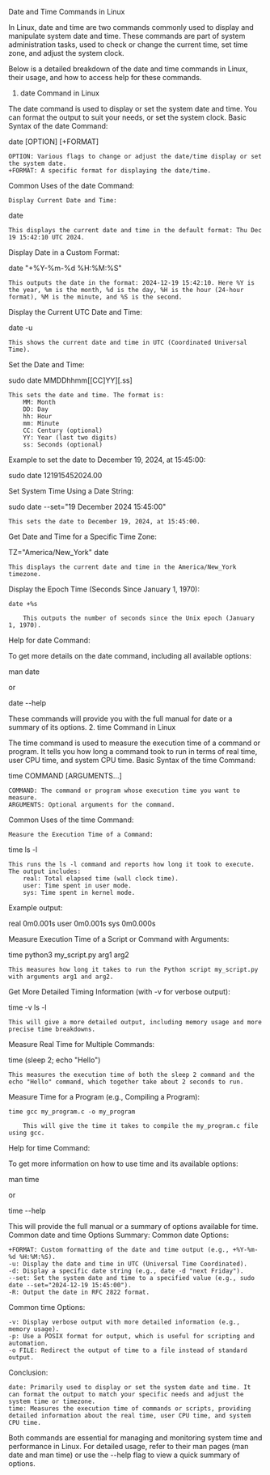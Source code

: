 Date and Time Commands in Linux 

In Linux, date and time are two commands commonly used to display and manipulate system date and time. These commands are part of system administration tasks, used to check or change the current time, set time zone, and adjust the system clock.

Below is a detailed breakdown of the date and time commands in Linux, their usage, and how to access help for these commands.
1. date Command in Linux

The date command is used to display or set the system date and time. You can format the output to suit your needs, or set the system clock.
Basic Syntax of the date Command:

date [OPTION] [+FORMAT]

    OPTION: Various flags to change or adjust the date/time display or set the system date.
    +FORMAT: A specific format for displaying the date/time.

Common Uses of the date Command:

    Display Current Date and Time:

date

    This displays the current date and time in the default format: Thu Dec 19 15:42:10 UTC 2024.

Display Date in a Custom Format:

date "+%Y-%m-%d %H:%M:%S"

    This outputs the date in the format: 2024-12-19 15:42:10. Here %Y is the year, %m is the month, %d is the day, %H is the hour (24-hour format), %M is the minute, and %S is the second.

Display the Current UTC Date and Time:

date -u

    This shows the current date and time in UTC (Coordinated Universal Time).

Set the Date and Time:

sudo date MMDDhhmm[[CC]YY][.ss]

    This sets the date and time. The format is:
        MM: Month
        DD: Day
        hh: Hour
        mm: Minute
        CC: Century (optional)
        YY: Year (last two digits)
        ss: Seconds (optional)

Example to set the date to December 19, 2024, at 15:45:00:

sudo date 121915452024.00

Set System Time Using a Date String:

sudo date --set="19 December 2024 15:45:00"

    This sets the date to December 19, 2024, at 15:45:00.

Get Date and Time for a Specific Time Zone:

TZ="America/New_York" date

    This displays the current date and time in the America/New_York timezone.

Display the Epoch Time (Seconds Since January 1, 1970):

    date +%s

        This outputs the number of seconds since the Unix epoch (January 1, 1970).

Help for date Command:

To get more details on the date command, including all available options:

man date

or

date --help

These commands will provide you with the full manual for date or a summary of its options.
2. time Command in Linux

The time command is used to measure the execution time of a command or program. It tells you how long a command took to run in terms of real time, user CPU time, and system CPU time.
Basic Syntax of the time Command:

time COMMAND [ARGUMENTS...]

    COMMAND: The command or program whose execution time you want to measure.
    ARGUMENTS: Optional arguments for the command.

Common Uses of the time Command:

    Measure the Execution Time of a Command:

time ls -l

    This runs the ls -l command and reports how long it took to execute. The output includes:
        real: Total elapsed time (wall clock time).
        user: Time spent in user mode.
        sys: Time spent in kernel mode.

Example output:

real    0m0.001s
user    0m0.001s
sys     0m0.000s

Measure Execution Time of a Script or Command with Arguments:

time python3 my_script.py arg1 arg2

    This measures how long it takes to run the Python script my_script.py with arguments arg1 and arg2.

Get More Detailed Timing Information (with -v for verbose output):

time -v ls -l

    This will give a more detailed output, including memory usage and more precise time breakdowns.

Measure Real Time for Multiple Commands:

time (sleep 2; echo "Hello")

    This measures the execution time of both the sleep 2 command and the echo "Hello" command, which together take about 2 seconds to run.

Measure Time for a Program (e.g., Compiling a Program):

    time gcc my_program.c -o my_program

        This will give the time it takes to compile the my_program.c file using gcc.

Help for time Command:

To get more information on how to use time and its available options:

man time

or

time --help

This will provide the full manual or a summary of options available for time.
Common date and time Options Summary:
Common date Options:

    +FORMAT: Custom formatting of the date and time output (e.g., +%Y-%m-%d %H:%M:%S).
    -u: Display the date and time in UTC (Universal Time Coordinated).
    -d: Display a specific date string (e.g., date -d "next Friday").
    --set: Set the system date and time to a specified value (e.g., sudo date --set="2024-12-19 15:45:00").
    -R: Output the date in RFC 2822 format.

Common time Options:

    -v: Display verbose output with more detailed information (e.g., memory usage).
    -p: Use a POSIX format for output, which is useful for scripting and automation.
    -o FILE: Redirect the output of time to a file instead of standard output.

Conclusion:

    date: Primarily used to display or set the system date and time. It can format the output to match your specific needs and adjust the system time or timezone.
    time: Measures the execution time of commands or scripts, providing detailed information about the real time, user CPU time, and system CPU time.

Both commands are essential for managing and monitoring system time and performance in Linux. For detailed usage, refer to their man pages (man date and man time) or use the --help flag to view a quick summary of options.


